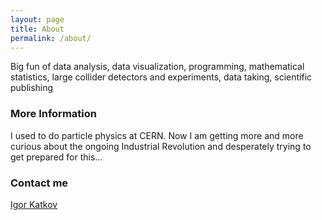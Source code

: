 ```yaml
---
layout: page
title: About
permalink: /about/
---
```


Big fun of data analysis, data visualization, programming,
mathematical statistics, large collider detectors and experiments, data taking, 
scientific publishing

### More Information

I used to do particle physics at CERN. Now I am getting more and more curious 
about the ongoing Industrial Revolution and desperately trying to get prepared
for this...

### Contact me

[Igor Katkov](mailto:igor.i.katkov@gmail.com)
